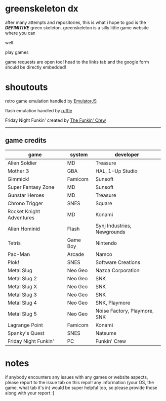 # greenskeleton dx
after many attempts and repositories, this is what i hope to god is the ***DEFINITIVE*** green skeleton.
greenskeleton is a silly little game website where you can

well

play games

game requests are open too! head to the links tab and the google form should be directly embedded!
# shoutouts
retro game emulation handled by [EmulatorJS](https://github.com/EmulatorJS/EmulatorJS)

flash emulation handled by [ruffle](https://github.com/ruffle-rs/ruffle)

Friday Night Funkin' created by [The Funkin' Crew](https://github.com/FunkinCrew/Funkin)

***

## game credits
| game | system | developer |
| --- | --- | --- |
| Alien Soldier | MD | Treasure |
| Mother 3 | GBA | HAL, 1-Up Studio |
| Gimmick! | Famicom | Sunsoft |
| Super Fantasy Zone | MD | Sunsoft |
| Gunstar Heroes | MD | Treasure |
| Chrono Trigger | SNES | Square |
| Rocket Knight Adventures | MD | Konami |
| Alien Hominid | Flash | Synj Industries, Newgrounds |
| Tetris | Game Boy | Nintendo |
| Pac-Man | Arcade | Namco |
| Plok! | SNES | Software Creations |
| Metal Slug | Neo Geo | Nazca Corporation |
| Metal Slug 2 | Neo Geo | SNK |
| Metal Slug X | Neo Geo | SNK |
| Metal Slug 3 | Neo Geo | SNK |
| Metal Slug 4 | Neo Geo | SNK, Playmore |
| Metal Slug 5 | Neo Geo | Noise Factory, Playmore, SNK |
| Lagrange Point | Famicom | Konami |
| Spanky's Quest | SNES | Natsume |
| Friday Night Funkin' | PC | Funkin' Crew |

# notes
if anybody encounters any issues with any games or website aspects, please report to the issue tab on this repo!!
any information (your OS, the game, what tab it's in) would be super helpful too, so please provide those along with your report :]
